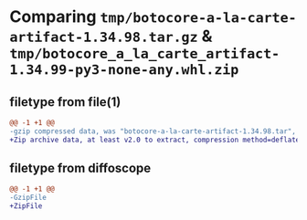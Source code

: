 # Comparing `tmp/botocore-a-la-carte-artifact-1.34.98.tar.gz` & `tmp/botocore_a_la_carte_artifact-1.34.99-py3-none-any.whl.zip`

## filetype from file(1)

```diff
@@ -1 +1 @@
-gzip compressed data, was "botocore-a-la-carte-artifact-1.34.98.tar", last modified: Sat May  4 01:01:15 2024, max compression
+Zip archive data, at least v2.0 to extract, compression method=deflate
```

## filetype from diffoscope

```diff
@@ -1 +1 @@
-GzipFile
+ZipFile
```


